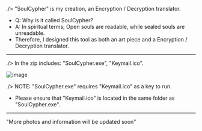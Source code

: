 ./> "SoulCypher" is my creation, an Encryption / Decryption translator.

- Q: Why is it called SoulCypher?
- A: In spiritual terms; Open souls are readable, while sealed souls are unreadable.
- Therefore, I designed this tool as both an art piece and a Encryption / Decryption translator.
_____________________________________________________________________________________________________________________________

./> In the zip includes: "SoulCypher.exe", "Keymail.ico".

![image](https://github.com/iJCLEE/SoulCypher/assets/61095429/cf5e1699-77c4-4c22-85c3-3fe1a684d701)

./> NOTE: "SoulCypher.exe" requires "Keymail.ico" as a key to run. 
- Please ensure that "Keymail.ico" is located in the same folder as "SoulCypher.exe".
_____________________________________________________________________________________________________________________________

"More photos and information will be updated soon"
